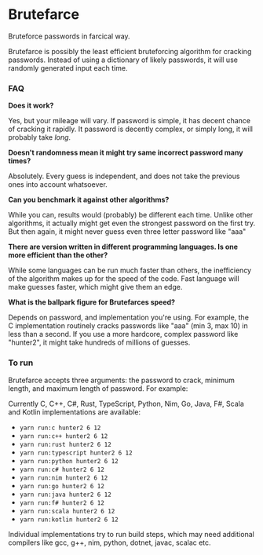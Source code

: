 # Brutefarce

Bruteforce passwords in farcical way.

Brutefarce is possibly the least efficient bruteforcing algorithm for cracking passwords. Instead of using a dictionary of likely passwords, it will use randomly generated input each time.

### FAQ
**Does it work?**

Yes, but your mileage will vary. If password is simple, it has decent chance of cracking it rapidly. It password is decently complex, or simply long, it will probably take _long_.

**Doesn't randomness mean it might try same incorrect password many times?**

Absolutely. Every guess is independent, and does not take the previous ones into account whatsoever.

**Can you benchmark it against other algorithms?**

While you can, results would (probably) be different each time. Unlike other algorithms, it actually might get even the strongest password on the first try. But then again, it might never guess even three letter password like "aaa"

**There are version written in different programming languages. Is one more efficient than the other?**

While some languages can be run much faster than others, the inefficiency of the algorithm makes up for the speed of the code. Fast language will make guesses faster, which might give them an edge.

**What is the ballpark figure for Brutefarces speed?**

Depends on password, and implementation you're using. For example, the C implementation routinely cracks passwords like "aaa" (min 3, max 10) in less than a second. If you use a more hardcore, complex password like "hunter2", it might take hundreds of millions of guesses.

### To run

Brutefarce accepts three arguments: the password to crack, minimum length, and maximum length of password. For example:

Currently C, C++, C#, Rust, TypeScript, Python, Nim, Go, Java, F#, Scala and Kotlin implementations are available:

- `yarn run:c hunter2 6 12`
- `yarn run:c++ hunter2 6 12`
- `yarn run:rust hunter2 6 12`
- `yarn run:typescript hunter2 6 12`
- `yarn run:python hunter2 6 12`
- `yarn run:c# hunter2 6 12`
- `yarn run:nim hunter2 6 12`
- `yarn run:go hunter2 6 12`
- `yarn run:java hunter2 6 12`
- `yarn run:f# hunter2 6 12`
- `yarn run:scala hunter2 6 12`
- `yarn run:kotlin hunter2 6 12`

Individual implementations try to run build steps, which may need additional compilers like gcc, g++, nim, python, dotnet, javac, scalac etc.